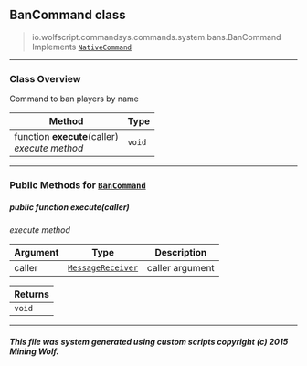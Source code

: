 ## BanCommand __class__

>io.wolfscript.commandsys.commands.system.bans.BanCommand
>Implements [`NativeCommand`](../../../NativeCommand.md)

---

### Class Overview

Command to ban players by name

Method | Type   
--- | :--- 
 function __execute__(caller) <br> _execute method_ | `void`



---


### Public Methods for [`BanCommand`](BanCommand.md)

##### <a id='execute'></a>public  function __execute__(caller)

_execute method_

Argument | Type | Description  
--- | --- | --- 
caller | [`MessageReceiver`](../../../../chat/MessageReceiver.md) | caller argument

Returns | 
--- | 
`void` |


---


##### This file was system generated using custom scripts copyright (c) 2015 Mining Wolf.
	

